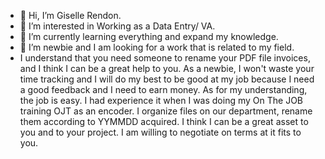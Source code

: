 - 👋 Hi, I’m Giselle Rendon.
- 👀 I’m interested in Working as a Data Entry/ VA.
- 🌱 I’m currently learning everything and expand my knowledge.
- 💞️ I’m newbie and I am looking for a work that is related to my field.
- I understand that you need someone to rename your PDF file invoices, and I think I can be a great help to you. As a newbie, I won't waste your time tracking and I will do my best to be good at my job because I need a good feedback and I need to earn money. 
As for my understanding, the job is easy. I had experience it when I was doing my On The JOB training OJT as an encoder. I organize files on our department, rename them according to YYMMDD acquired. I think I can be a great asset to you and to your project.
I am willing to negotiate on terms at it fits to you. 

<!---
iamgrendon/iamgrendon is a ✨ special ✨ repository because its `README.md` (this file) appears on your GitHub profile.
You can click the Preview link to take a look at your changes.
--->
